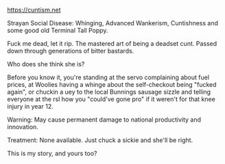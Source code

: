 https://cuntism.net

Strayan Social Disease: Whinging, Advanced Wankerism, Cuntishness and some good old Terminal Tall Poppy. 

Fuck me dead, let it rip. The mastered art of being a deadset cunt. Passed down through generations of bitter bastards.

Who does she think she is?

Before you know it, you're standing at the servo complaining about fuel prices, at Woolies having a whinge about the self-checkout being "fucked again", or chuckin a uey to the local Bunnings sausage sizzle and telling everyone at the rsl how you "could've gone pro" if it weren't for that knee injury in year 12.

Warning: May cause permanent damage to national productivity and innovation. 

Treatment: None available. Just chuck a sickie and she'll be right.

This is my story, and yours too?